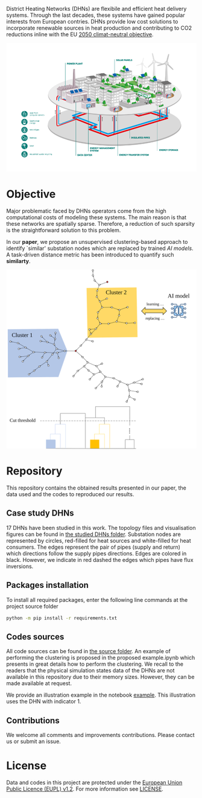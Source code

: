 District Heating Networks (DHNs) are flexibile and efficient heat delivery systems. Through the last decades, these systems have gained popular interests from European contries. DHNs provide low cost solutions to incorporate renewable sources in heat production and contributing to CO2 reductions inline with the EU [2050 climat-neutral objective](https://climate.ec.europa.eu/eu-action/climate-strategies-targets/2050-long-term-strategy_en). 

![DHN illustration, credit to Engie](illustration/DHN_illustration.png)

# Objective

Major problematic faced by DHNs operators come from the high computational costs of modeling these systems. The main reason is that these networks are spatially sparse. Therefore, a reduction of such sparsity is the straightforward solution to this problem. 


In our **paper**, we propose an unsupervised clustering-based approach to identify `similar' substation nodes which are replaced by trained *AI models*. A task-driven distance metric has been introduced to quantify such **similarty**.


![Proposed clustering](illustration/image.svg "Proposed clustering illustration")


# Repository 

This repository contains the obtained results presented in our paper, the data used and the codes to reproduced our results.


## Case study DHNs

17 DHNs have been studied in this work. The topology files and visualisation figures can be found in [the studied DHNs folder](studied_dhns/). Substation nodes are represented by circles, red-filled for heat sources and white-filled for heat consumers. The edges represent the pair of pipes (supply and return) which directions follow the supply pipes directions. Edges are colored in black. However, we indicate in red dashed the edges which pipes have flux inversions. 


## Packages installation

To install all required packages, enter the following line commands at the project source folder

```bash
python -m pip install -r requirements.txt
``` 


## Codes sources

All code sources can be found in [the source folder](src/). An example of performing the clustering is proposed in the proposed example.ipynb which presents in great details how to perform the clustering. We recall to the readers that the physical simulation states data of the DHNs are not available in this repository due to their memory sizes. However, they can be made available at request. 

We provide an illustration example in the notebook [example](example.ipynb). This illustration uses the DHN with indicator 1.


## Contributions

We welcome all comments and improvements contributions. Please contact us or submit an issue.


# License

Data and codes in this project are protected under the [European Union Public Licence (EUPL) v1.2](https://joinup.ec.europa.eu/page/eupl-text-11-12).
For more information see [LICENSE](LICENSE).